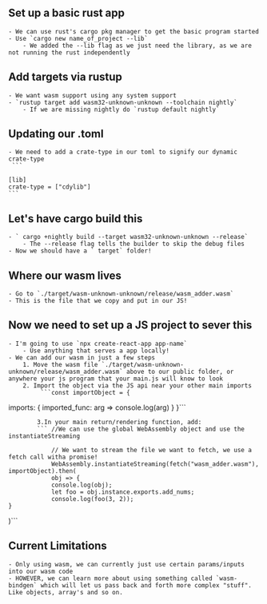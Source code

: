 ## Set up a basic rust app

    - We can use rust's cargo pkg manager to get the basic program started
    - Use `cargo new name_of_project --lib`
        - We added the --lib flag as we just need the library, as we are not running the rust independently

## Add targets via rustup

    - We want wasm support using any system support
    - `rustup target add wasm32-unknown-unknown --toolchain nightly`
        - If we are missing nightly do `rustup default nightly`

## Updating our .toml

    - We need to add a crate-type in our toml to signify our dynamic crate-type
     ```

    [lib]
    crate-type = ["cdylib"]
    ```

## Let's have cargo build this

    - ` cargo +nightly build --target wasm32-unknown-unknown --release`
        - The --release flag tells the builder to skip the debug files
    - Now we should have a ` target` folder!

## Where our wasm lives

    - Go to `./target/wasm-unknown-unknown/release/wasm_adder.wasm`
    - This is the file that we copy and put in our JS!

## Now we need to set up a JS project to sever this

    - I'm going to use `npx create-react-app app-name`
        - Use anything that serves a app locally!
    - We can add our wasm in just a few steps
        1. Move the wasm file `./target/wasm-unknown-unknown/release/wasm_adder.wasm` above to our public folder, or anywhere your js program that your main.js will know to look
        2. Import the object via the JS api near your other main imports
             ```const importObject = {

imports: { imported_func: arg => console.log(arg) }
}```

            3.In your main return/rendering function, add:
            ``` //We can use the global WebAssembly object and use the instantiateStreaming

                // We want to stream the file we want to fetch, we use a fetch call witha promise!
                WebAssembly.instantiateStreaming(fetch("wasm_adder.wasm"), importObject).then(
                obj => {
                console.log(obj);
                let foo = obj.instance.exports.add_nums;
                console.log(foo(3, 2));
    }

)```

## Current Limitations

    - Only using wasm, we can currently just use certain params/inputs into our wasm code
    - HOWEVER, we can learn more about using something called `wasm-bindgen` which will let us pass back and forth more complex "stuff". Like objects, array's and so on.
